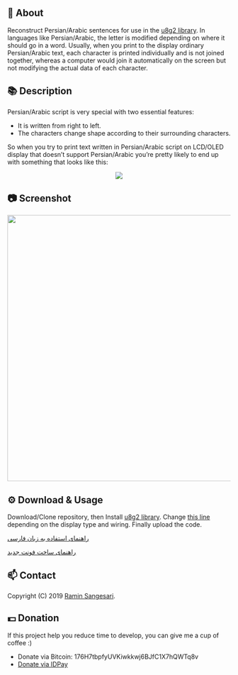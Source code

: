 ## 📖 About
Reconstruct Persian/Arabic sentences for use in the [u8g2 library](https://github.com/olikraus/u8g2/). In languages like Persian/Arabic, the letter is modified depending on where it should go in a word. Usually, when you print to the display ordinary Persian/Arabic text, each character is printed individually and is not joined together, whereas a computer would join it automatically on the screen but not modifying the actual data of each character.

## 📚 Description
Persian/Arabic script is very special with two essential features:
- It is written from right to left.
- The characters change shape according to their surrounding characters.

So when you try to print text written in Persian/Arabic script on LCD/OLED display that doesn’t support Persian/Arabic you’re pretty likely to end up with something that looks like this:

<p align="center">
  <img src="http://mpcabd.xyz/wp-content/uploads/2012/05/arabic-1.png">
</p>

## 📷 Screenshot
<p align="center">
  <img width="516" height="600" src="https://github.com/idreamsi/u8g2-persian-reshaper/blob/master/screenshot.jpg?raw=true">
</p>

## ⚙️ Download & Usage
Download/Clone repository, then Install [u8g2 library](https://github.com/olikraus/u8g2/wiki/u8g2install). Change [this line](https://github.com/idreamsi/u8g2-persian-reshaper/blob/629c98f3ab882f6cb7662f8ce0c2ef2c2fa8111d/u8g2-persian-reshaper.ino#L15) depending on the display type and wiring. Finally upload the code.

[راهنمای استفاده به زبان فارسی](http://www.idreams.ir/%d9%81%d8%a7%d8%b1%d8%b3%db%8c-%d9%86%d9%88%db%8c%d8%b3%db%8c-%d8%af%d8%b1-%d8%a2%d8%b1%d8%af%d9%88%db%8c%d9%86%d9%88-%d8%a8%d8%a7-%da%a9%d8%aa%d8%a7%d8%a8%d8%ae%d8%a7%d9%86%d9%87-u8g2/)

[راهنمای ساخت فونت جدید](http://www.idreams.ir/%da%86%da%af%d9%88%d9%86%da%af%db%8c-%d8%b3%d8%a7%d8%ae%d8%aa-%d9%81%d9%88%d9%86%d8%aa-%d8%af%d9%84%d8%ae%d9%88%d8%a7%d9%87-%d8%a8%d8%b1%d8%a7%db%8c-%da%a9%d8%aa%d8%a7%d8%a8%d8%ae%d8%a7%d9%86%d9%87-u8/)

## 📫 Contact
Copyright (C) 2019 [Ramin Sangesari](mailto:r.sangsari@gmail.com).

## 💵 Donation
If this project help you reduce time to develop, you can give me a cup of coffee :)

- Donate via Bitcoin: 176H7tbpfyUVKiwkkwj6BJfC1X7hQWTq8v
- [Donate via IDPay](https://idpay.ir/idreams)
